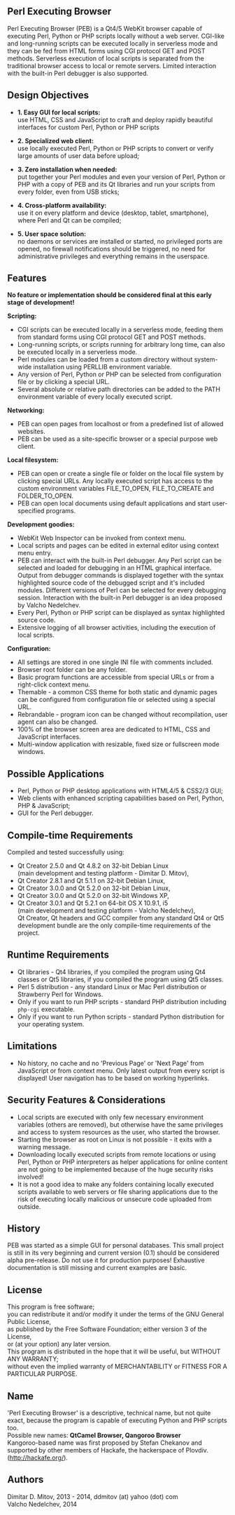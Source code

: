   
Perl Executing Browser  
----------------------------------------------------------------------------------------
  
Perl Executing Browser (PEB) is a Qt4/5 WebKit browser capable of executing Perl, Python or PHP scripts locally without a web server. CGI-like and long-running scripts can be executed locally in serverless mode and they can be fed from HTML forms using CGI protocol GET and POST methods. Serverless execution of local scripts is separated from the traditional browser access to local or remote servers. Limited interaction with the built-in Perl debugger is also supported.  
  
## Design Objectives
  
* **1. Easy GUI for local scripts:**  
    use HTML, CSS and JavaScript to craft and deploy rapidly beautiful interfaces for custom Perl, Python or PHP scripts  

* **2. Specialized web client:**  
    use locally executed Perl, Python or PHP scripts to convert or verify large amounts of user data before upload;  

* **3. Zero installation when needed:**  
    put together your Perl modules and even your version of Perl, Python or PHP with a copy of PEB and its Qt libraries and run your scripts from every folder, even from USB sticks;  

* **4. Cross-platform availability:**  
    use it on every platform and device (desktop, tablet, smartphone), where Perl and Qt can be compiled;  

* **5. User space solution:**  
    no daemons or services are installed or started, no privileged ports are opened, no firewall notifications should be triggered, no need for administrative privileges and everything remains in the userspace.  
  
## Features
  
**No feature or implementation should be considered final at this early stage of development!**
  
**Scripting:**  
* CGI scripts can be executed locally in a serverless mode, feeding them from standard forms using CGI protocol GET and POST methods.  
* Long-running scripts, or scripts running for arbitrary long time, can also be executed locally in a serverless mode.  
* Perl modules can be loaded from a custom directory without system-wide installation using PERLLIB environment variable.  
* Any version of Perl, Python or PHP can be selected from configuration file or by clicking a special URL.  
* Several absolute or relative path directories can be added to the PATH environment variable of every locally executed script.  
  
**Networking:**  
* PEB can open pages from localhost or from a predefined list of allowed websites.  
* PEB can be used as a site-specific browser or a special purpose web client.  
  
**Local filesystem:**  
* PEB can open or create a single file or folder on the local file system by clicking special URLs. Any locally executed script has access to the custom environment variables FILE_TO_OPEN, FILE_TO_CREATE and FOLDER_TO_OPEN.  
* PEB can open local documents using default applications and start user-specified programs.  
  
**Development goodies:**  
* WebKit Web Inspector can be invoked from context menu.  
* Local scripts and pages can be edited in external editor using context menu entry.  
* PEB can interact with the built-in Perl debugger. Any Perl script can be selected and loaded for debugging in an HTML graphical interface. Output from debugger commands is displayed together with the syntax highlighted source code of the debugged script and it's included modules. Different versions of Perl can be selected for every debugging session. Interaction with the built-in Perl debugger is an idea proposed by Valcho Nedelchev.  
* Every Perl, Python or PHP script can be displayed as syntax highlighted source code.  
* Extensive logging of all browser activities, including the execution of local scripts.  
  
**Configuration:**  
* All settings are stored in one single INI file with comments included.  
* Browser root folder can be any folder.  
* Basic program functions are accessible from special URLs or from a right-click context menu.  
* Themable - a common CSS theme for both static and dynamic pages can be configured from configuration file or selected using a special URL.  
* Rebrandable - program icon can be changed without recompilation, user agent can also be changed.  
* 100% of the browser screen area are dedicated to HTML, CSS and JavaScript interfaces.  
* Multi-window application with resizable, fixed size or fullscreen mode windows.  
  
## Possible Applications
  
* Perl, Python or PHP desktop applications with HTML4/5 & CSS2/3 GUI;  
* Web clients with enhanced scripting capabilities based on Perl, Python, PHP & JavaScript;  
* GUI for the Perl debugger.  
  
## Compile-time Requirements
  
Compiled and tested successfully using:  
* Qt Creator 2.5.0 and Qt 4.8.2 on 32-bit Debian Linux  
(main development and testing platform - Dimitar D. Mitov),  
* Qt Creator 2.8.1 and Qt 5.1.1 on 32-bit Debian Linux,  
* Qt Creator 3.0.0 and Qt 5.2.0 on 32-bit Debian Linux,  
* Qt Creator 3.0.0 and Qt 5.2.0 on 32-bit Windows XP,  
* Qt Creator 3.0.1 and Qt 5.2.1 on 64-bit OS X 10.9.1, i5  
(main development and testing platform - Valcho Nedelchev),  
Qt Creator, Qt headers and GCC compiler from any standard Qt4 or Qt5 development bundle are the only compile-time requirements of the project.  
  
## Runtime Requirements
  
* Qt libraries - Qt4 libraries, if you compiled the program using Qt4 classes or Qt5 libraries, if you compiled the program using Qt5 classes.  
* Perl 5 distribution - any standard Linux or Mac Perl distribution or Strawberry Perl for Windows.  
* Only if you want to run PHP scripts - standard PHP distribution including ```php-cgi``` executable.  
* Only if you want to run Python scripts - standard Python distribution for your operating system.  
  
## Limitations
  
* No history, no cache and no 'Previous Page' or 'Next Page' from JavaScript or from context menu. Only latest output from every script is displayed! User navigation has to be based on working hyperlinks.  
  
## Security Features & Considerations
  
* Local scripts are executed with only few necessary environment variables (others are removed), but otherwise have the same privileges and access to system resources as the user, who started the browser.  
* Starting the browser as root on Linux is not possible - it exits with a warning message.  
* Downloading locally executed scripts from remote locations or using Perl, Python or PHP interpreters as helper applications for online content are not going to be implemented because of the huge security risks involved!  
* It is not a good idea to make any folders containing locally executed scripts available to web servers or file sharing applications due to the risk of executing locally malicious or unsecure code uploaded from outside.  
  
## History
  
PEB was started as a simple GUI for personal databases. This small project is still in its very beginning and current version (0.1) should be considered alpha pre-release. Do not use it for production purposes! Exhaustive documentation is still missing and current examples are basic.  
  
## License
  
This program is free software;  
you can redistribute it and/or modify it under the terms of the GNU General Public License,  
as published by the Free Software Foundation; either version 3 of the License,  
or (at your option) any later version.  
This program is distributed in the hope that it will be useful, but WITHOUT ANY WARRANTY;  
without even the implied warranty of MERCHANTABILITY or FITNESS FOR A PARTICULAR PURPOSE.  
  
## Name
  
'Perl Executing Browser' is a descriptive, technical name, but not quite exact, because the program is capable of executing Python and PHP scripts too.  
Possible new names: **QtCamel Browser, Qangoroo Browser**  
Kangoroo-based name was first proposed by Stefan Chekanov and supported by other members of Hackafe, the hackerspace of Plovdiv. (http://hackafe.org/).  
  
## Authors
  
Dimitar D. Mitov, 2013 - 2014, ddmitov (at) yahoo (dot) com  
Valcho Nedelchev, 2014  
  